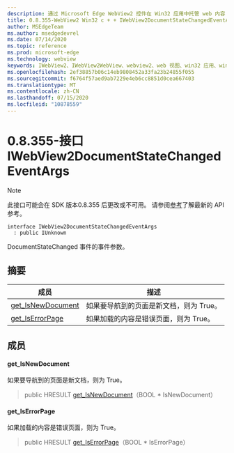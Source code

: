 ```yaml
---
description: 通过 Microsoft Edge WebView2 控件在 Win32 应用中托管 web 内容
title: 0.8.355-WebView2 Win32 c + + IWebView2DocumentStateChangedEventArgs
author: MSEdgeTeam
ms.author: msedgedevrel
ms.date: 07/14/2020
ms.topic: reference
ms.prod: microsoft-edge
ms.technology: webview
keywords: IWebView2、IWebView2WebView、webview2、web 视图、win32 应用、win32、edge
ms.openlocfilehash: 2ef38857b06c14eb9808452a33fa23b24855f055
ms.sourcegitcommit: f6764f57aed9ab7229e4eb6cc8851d0cea667403
ms.translationtype: MT
ms.contentlocale: zh-CN
ms.lasthandoff: 07/15/2020
ms.locfileid: "10878559"
---
```

# 0.8.355-接口 IWebView2DocumentStateChangedEventArgs 

> [!NOTE]
> 此接口可能会在 SDK 版本0.8.355 后更改或不可用。 请参阅[参考](../../../webview2-api-reference.md)了解最新的 API 参考。

```
interface IWebView2DocumentStateChangedEventArgs
  : public IUnknown
```

DocumentStateChanged 事件的事件参数。

## 摘要

 成员                        | 描述
--------------------------------|---------------------------------------------
[get_IsNewDocument](#get_isnewdocument) | 如果要导航到的页面是新文档，则为 True。
[get_IsErrorPage](#get_iserrorpage) | 如果加载的内容是错误页面，则为 True。

## 成员

#### get_IsNewDocument 

如果要导航到的页面是新文档，则为 True。

> public HRESULT [get_IsNewDocument](#get_isnewdocument)（BOOL * IsNewDocument）

#### get_IsErrorPage 

如果加载的内容是错误页面，则为 True。

> public HRESULT [get_IsErrorPage](#get_iserrorpage)（BOOL * IsErrorPage）

